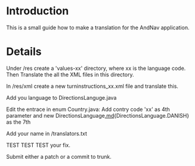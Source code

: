 # Introduction #

This is a small guide how to make a translation for the AndNav application.

# Details #

Under /res create a 'values-xx' directory, where xx is the language code. Then Translate the all the XML files in this directory.

In /res/xml create a new turninstructions\_xx.xml file and translate this.

Add you language to DirectionsLanguge.java

Edit the entrace in enum Country.java: Add contry code 'xx' as 4th parameter and new DirectionsLanguage[.md](.md){DirectionsLanguage.DANISH} as the 7th

Add your name in /translators.txt


TEST TEST TEST your fix.

Submit either a patch or a commit to trunk.
